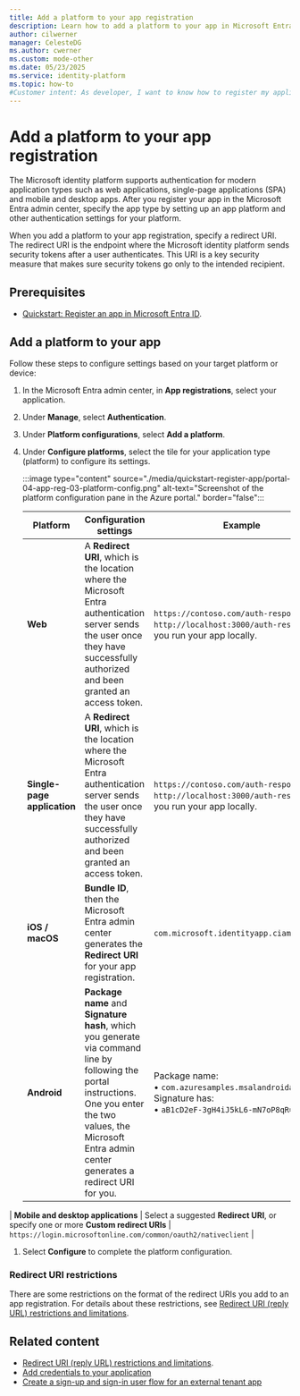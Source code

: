 ```yaml
---
title: Add a platform to your app registration
description: Learn how to add a platform to your app in Microsoft Entra to securely handle authentication tokens and enhance your application's security.
author: cilwerner
manager: CelesteDG
ms.author: cwerner
ms.custom: mode-other
ms.date: 05/23/2025
ms.service: identity-platform
ms.topic: how-to
#Customer intent: As developer, I want to know how to register my application in Microsoft Entra tenant. I want to understand the additional configurations to help make my application secure. 
---
```


# Add a platform to your app registration

The Microsoft identity platform supports authentication for modern application types such as web applications, single-page applications (SPA) and mobile and desktop apps. After you register your app in the Microsoft Entra admin center, specify the app type by setting up an app platform and other authentication settings for your platform.

When you add a platform to your app registration, specify a redirect URI. The redirect URI is the endpoint where the Microsoft identity platform sends security tokens after a user authenticates. This URI is a key security measure that makes sure security tokens go only to the intended recipient.

## Prerequisites

* [Quickstart: Register an app in Microsoft Entra ID](quickstart-register-app.md).

## Add a platform to your app

Follow these steps to configure settings based on your target platform or device:

1. In the Microsoft Entra admin center, in **App registrations**, select your application.
1. Under **Manage**, select **Authentication**.
1. Under **Platform configurations**, select **Add a platform**.
1. Under **Configure platforms**, select the tile for your application type (platform) to configure its settings.

   :::image type="content" source="./media/quickstart-register-app/portal-04-app-reg-03-platform-config.png" alt-text="Screenshot of the platform configuration pane in the Azure portal." border="false":::


   | Platform  | Configuration settings | Example |
   | --------- |------------------------|---------|
   | **Web**   | A **Redirect URI**, which is the location where the Microsoft Entra authentication server sends the user once they have successfully authorized and been granted an access token. |`https://contoso.com/auth-response`  or <br> `http://localhost:3000/auth-response` if you run your app locally.   |
   | **Single-page application** | A **Redirect URI**, which is the location where the Microsoft Entra authentication server sends the user once they have successfully authorized and been granted an access token. | `https://contoso.com/auth-response`  or <br> `http://localhost:3000/auth-response` if you run your app locally.|
   | **iOS / macOS** | **Bundle ID**, then the Microsoft Entra admin center generates the **Redirect URI** for your app registration.| `com.microsoft.identityapp.ciam.MSALiOS`. |
   | **Android** | **Package name** and **Signature hash**, which you generate via command line by following the portal instructions. One you enter the two values, the Microsoft Entra admin center generates a redirect URI for you. | Package name: <br>&#8226; `com.azuresamples.msalandroidapp` <br> Signature has: <br>&#8226; `aB1cD2eF-3gH4iJ5kL6-mN7oP8qR=`. |
| **Mobile and desktop applications** | Select a suggested **Redirect URI**, or specify one or more **Custom redirect URIs** | `https://login.microsoftonline.com/common/oauth2/nativeclient` |

1. Select **Configure** to complete the platform configuration.

### Redirect URI restrictions

There are some restrictions on the format of the redirect URIs you add to an app registration. For details about these restrictions, see [Redirect URI (reply URL) restrictions and limitations](./reply-url.md).

## Related content

- [Redirect URI (reply URL) restrictions and limitations](./reply-url.md).
- [Add credentials to your application](how-to-add-credentials.md)
- [Create a sign-up and sign-in user flow for an external tenant app](../external-id/customers/how-to-user-flow-sign-up-sign-in-customers.md)